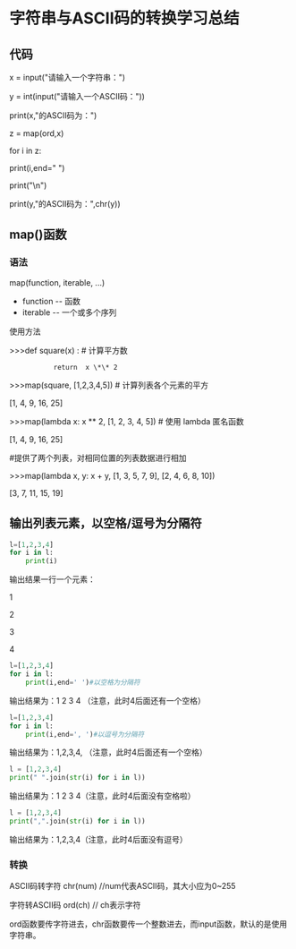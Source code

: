 # 字符串与ASCII码的转换学习总结

## 代码

x = input("请输入一个字符串：")

y = int(input("请输入一个ASCII码："))

print(x,"的ASCII码为：")

z = map(ord,x)

for i in z:

print(i,end=" ")

print("\n")

print(y,"的ASCII码为：",chr(y))

## map()函数

### 语法

map(function, iterable,  ...)

- function -- 函数
- iterable -- 一个或多个序列

使用方法

\>\>\>def  square(x) : \# 计算平方数

```
           return  x \*\* 2
```

\>\>\>map(square, \[1,2,3,4,5\])  \# 计算列表各个元素的平方

\[1, 4, 9, 16, 25\]

\>\>\>map(lambda  x: x \*\* 2, \[1, 2, 3, 4, 5\])  \# 使用 lambda 匿名函数

\[1, 4, 9, 16, 25\]

\#提供了两个列表，对相同位置的列表数据进行相加

\>\>\>map(lambda  x, y: x \+ y, \[1, 3, 5, 7, 9\], \[2, 4, 6, 8, 10\])

\[3, 7, 11, 15, 19\]

## 输出列表元素，以空格/逗号为分隔符

```python
l=[1,2,3,4]
for i in l:    
    print(i)
```

输出结果一行一个元素：

1

2

3

4

```python
l=[1,2,3,4]
for i in l:    
    print(i,end=' ')#以空格为分隔符
```

输出结果为：1 2 3 4 （注意，此时4后面还有一个空格）

```python
l=[1,2,3,4]
for i in l:    
    print(i,end=', ')#以逗号为分隔符
```

输出结果为：1,2,3,4, （注意，此时4后面还有一个空格）

```python
l = [1,2,3,4]  
print(" ".join(str(i) for i in l))
```

输出结果为：1 2 3 4（注意，此时4后面没有空格啦）

```python
l = [1,2,3,4]  
print(",".join(str(i) for i in l))
```

输出结果为：1,2,3,4（注意，此时4后面没有逗号）

### 转换

ASCII码转字符 chr(num) //num代表ASCII码，其大小应为0~255

字符转ASCII码 ord(ch) // ch表示字符

ord函数要传字符进去，chr函数要传一个整数进去，而input函数，默认的是使用字符串。
